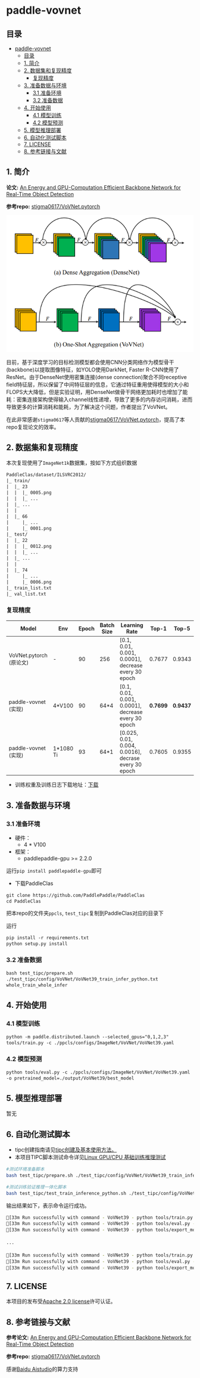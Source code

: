 # paddle-vovnet

## 目录

- [paddle-vovnet](#paddle-vovnet)
  - [目录](#目录)
  - [1. 简介](#1-简介)
  - [2. 数据集和复现精度](#2-数据集和复现精度)
    - [复现精度](#复现精度)
  - [3. 准备数据与环境](#3-准备数据与环境)
    - [3.1 准备环境](#31-准备环境)
    - [3.2 准备数据](#32-准备数据)
  - [4. 开始使用](#4-开始使用)
    - [4.1 模型训练](#41-模型训练)
    - [4.2 模型预测](#42-模型预测)
  - [5. 模型推理部署](#5-模型推理部署)
  - [6. 自动化测试脚本](#6-自动化测试脚本)
  - [7. LICENSE](#7-license)
  - [8. 参考链接与文献](#8-参考链接与文献)


## 1. 简介

**论文:** [An Energy and GPU-Computation Efficient Backbone Network for Real-Time Object Detection](https://arxiv.org/pdf/1904.09730v1.pdf)

**参考repo:** [stigma0617/VoVNet.pytorch](https://github.com/stigma0617/VoVNet.pytorch)

![vovnet_osa](img/vovnet_osa.PNG)

目前，基于深度学习的目标检测模型都会使用CNN分类网络作为模型骨干(backbone)以提取图像特征，如YOLO使用DarkNet, Faster R-CNN使用了ResNet。由于DenseNet使用密集连接(dense connection)聚合不同receptive field特征层，所以保留了中间特征层的信息，它通过特征重用使得模型的大小和FLOPS大大降低，但是实验证明，用DenseNet做骨干网络更加耗时也增加了能耗：密集连接架构使得输入channel线性递增，导致了更多的内存访问消耗，进而导致更多的计算消耗和能耗，为了解决这个问题，作者提出了VoVNet。

在此非常感谢`stigma0617`等人贡献的[stigma0617/VoVNet.pytorch](https://github.com/stigma0617/VoVNet.pytorch)，提高了本repo复现论文的效率。

## 2. 数据集和复现精度
本次复现使用了`ImageNet1k`数据集，按如下方式组织数据
```
PaddleClas/dataset/ILSVRC2012/
|_ train/
|  |_ 23
|  |  |_ 0005.png
|  |  |_ ...
|  |_ ...
|  |
|  |_ 66
|     |_ ...
|     |_ 0001.png
|_ test/
|  |_ 22
|  |  |_ 0012.png
|  |  |_ ...
|  |_ ...
|  |
|  |_ 74
|     |_ ...
|     |_ 0006.png
|_ train_list.txt
|_ val_list.txt
```

### 复现精度
|      Model            |  Env   | Epoch       |  Batch Size  | Learning Rate  | Top-1            |   Top-5       |
| ---------------  | --------------- |  ---------------  | --------------- | --------------- | --------------- | --------------- | 
|  VoVNet.pytorch (原论文) | - | 90  |  256  | [0.1, 0.01, 0.001, 0.0001], decrease every 30 epoch   | 0.7677  | 0.9343 |
|  paddle-vovnet (实现) |  4*V100 | 90  |  64\*4   |  [0.1, 0.01, 0.001, 0.0001], decrease every 30 epoch | <b>0.7699</b>    | <b>0.9437</b> |
|  paddle-vovnet (实现) |  1*1080 Ti | 93  |  64\*1  | [0.025, 0.01, 0.004, 0.0016], decrase every 30 epoch  |  0.7605   | 0.9355 |

- 训练权重及训练日志下载地址：[下载](https://share.weiyun.com/4tfpuPXT)

## 3. 准备数据与环境


### 3.1 准备环境
- 硬件：
  - 4 * V100
- 框架：
  - paddlepaddle-gpu >= 2.2.0

运行`pip install paddlepaddle-gpu`即可

- 下载PaddleClas
```
git clone https://github.com/PaddlePaddle/PaddleClas
cd PaddleClas
```
把本repo的文件夹```ppcls```, ```test_tipc```复制到PaddleClas对应的目录下

运行
```
pip install -r requirements.txt
python setup.py install
```


### 3.2 准备数据

```
bash test_tipc/prepare.sh ./test_tipc/config/VoVNet/VoVNet39_train_infer_python.txt whole_train_whole_infer
```

## 4. 开始使用

### 4.1 模型训练

```
python -m paddle.distributed.launch --selected_gpus="0,1,2,3" tools/train.py -c ./ppcls/configs/ImageNet/VoVNet/VoVNet39.yaml
```
  

### 4.2 模型预测
```
python tools/eval.py -c ./ppcls/configs/ImageNet/VoVNet/VoVNet39.yaml -o pretrained_model=./output/VoVNet39/best_model
```


## 5. 模型推理部署
暂无

## 6. 自动化测试脚本

- tipc创建指南请见[tipc创建及基本使用方法。](https://github.com/PaddlePaddle/models/blob/release/2.2/tutorials/tipc/train_infer_python/test_train_infer_python.md)
- 本项目TIPC脚本测试命令详见[Linux GPU/CPU 基础训练推理测试](test_tipc/docs/test_train_inference_python.md)
```bash
#测试环境准备脚本
bash test_tipc/prepare.sh ./test_tipc/config/VoVNet/VoVNet39_train_infer_python.txt lite_train_lite_infer
```

```bash
#测试训练验证推理一体化脚本
bash test_tipc/test_train_inference_python.sh ./test_tipc/config/VoVNet/VoVNet39_train_infer_python.txt lite_train_lite_infer
```

输出结果如下，表示命令运行成功。

```bash
[33m Run successfully with command - VoVNet39 - python tools/train.py -c ppcls/configs/ImageNet/VoVNet/VoVNet39.yaml -o Global.seed=1234 -o DataLoader.Train.sampler.shuffle=False -o DataLoader.Train.loader.num_workers=0 -o DataLoader.Train.loader.use_shared_memory=False -o Global.device=gpu  -o Global.output_dir=./test_tipc/output/VoVNet39/lite_train_lite_infer/norm_train_gpus_0_autocast_null -o Global.epochs=2     -o DataLoader.Train.sampler.batch_size=8   !  [0m
[33m Run successfully with command - VoVNet39 - python tools/eval.py -c ppcls/configs/ImageNet/VoVNet/VoVNet39.yaml -o Global.pretrained_model=./test_tipc/output/VoVNet39/lite_train_lite_infer/norm_train_gpus_0_autocast_null/VoVNet39/latest -o Global.device=gpu  !  [0m
[33m Run successfully with command - VoVNet39 - python tools/export_model.py -c ppcls/configs/ImageNet/VoVNet/VoVNet39.yaml -o Global.pretrained_model=./test_tipc/output/VoVNet39/lite_train_lite_infer/norm_train_gpus_0_autocast_null/VoVNet39/latest -o Global.save_inference_dir=./test_tipc/output/VoVNet39/lite_train_lite_infer/norm_train_gpus_0_autocast_null!  [0m

...

[33m Run successfully with command - VoVNet39 - python tools/train.py -c ppcls/configs/ImageNet/VoVNet/VoVNet39.yaml -o Global.seed=1234 -o DataLoader.Train.sampler.shuffle=False -o DataLoader.Train.loader.num_workers=0 -o DataLoader.Train.loader.use_shared_memory=False -o Global.device=gpu  -o Global.output_dir=./test_tipc/output/VoVNet39/lite_train_lite_infer/norm_train_gpus_0_autocast_null -o Global.epochs=2     -o DataLoader.Train.sampler.batch_size=8   !  [0m
[33m Run successfully with command - VoVNet39 - python tools/eval.py -c ppcls/configs/ImageNet/VoVNet/VoVNet39.yaml -o Global.pretrained_model=./test_tipc/output/VoVNet39/lite_train_lite_infer/norm_train_gpus_0_autocast_null/VoVNet39/latest -o Global.device=gpu  !  [0m
[33m Run successfully with command - VoVNet39 - python tools/export_model.py -c ppcls/configs/ImageNet/VoVNet/VoVNet39.yaml -o Global.pretrained_model=./test_tipc/output/VoVNet39/lite_train_lite_infer/norm_train_gpus_0_autocast_null/VoVNet39/latest -o Global.save_inference_dir=./test_tipc/output/VoVNet39/lite_train_lite_infer/norm_train_gpus_0_autocast_null!  [0m
```



## 7. LICENSE

本项目的发布受[Apache 2.0 license](./LICENSE)许可认证。

## 8. 参考链接与文献
**参考论文:** [An Energy and GPU-Computation Efficient Backbone Network for Real-Time Object Detection](https://arxiv.org/pdf/1904.09730v1.pdf)

**参考repo:** [stigma0617/VoVNet.pytorch](https://github.com/stigma0617/VoVNet.pytorch)

感谢[Baidu Aistudio](https://aistudio.baidu.com/aistudio/index)的算力支持